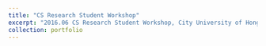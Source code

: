 ```yaml
---
title: "CS Research Student Workshop"
excerpt: "2016.06 CS Research Student Workshop, City University of Hong Kong <br/><img src='/images/csworkshop.JPG'>"
collection: portfolio
---
```


